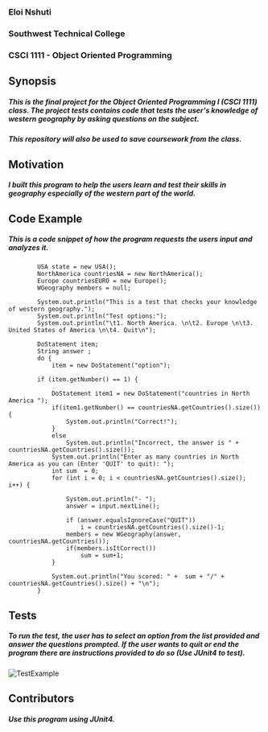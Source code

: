 ### Eloi Nshuti
### Southwest Technical College
### CSCI 1111 - Object Oriented Programming

## **Synopsis**
##### This is the final project for the Object Oriented Programming I (CSCI 1111) class. The project tests contains code that tests the user's knowledge of western geography by asking questions on the subject.
##### This repository will also be used to save coursework from the class.

## **Motivation**
##### I built this program to help the users learn and test their skills in geography especially of the western part of the world.

## **Code Example**
##### This is a code snippet of how the program requests the users input and analyzes it.
```
		USA state = new USA();
		NorthAmerica countriesNA = new NorthAmerica();
		Europe countriesEURO = new Europe();
		WGeography members = null;
		
		System.out.println("This is a test that checks your knowledge of western geography.");
		System.out.println("Test options:");
		System.out.println("\t1. North America. \n\t2. Europe \n\t3. United States of America \n\t4. Quit\n");
		
		DoStatement item;
		String answer ;
		do {
			item = new DoStatement("option");
			
		if (item.getNumber() == 1) {
			
			DoStatement item1 = new DoStatement("countries in North America ");
			if(item1.getNumber() == countriesNA.getCountries().size()) {
				System.out.println("Correct!");
			}
			else
				System.out.println("Incorrect, the answer is " + countriesNA.getCountries().size());
			System.out.println("Enter as many countries in North America as you can (Enter 'QUIT' to quit): ");
			int sum  = 0;
			for (int i = 0; i < countriesNA.getCountries().size(); i++) {
				
				System.out.println("- ");
				answer = input.nextLine();
				
				if (answer.equalsIgnoreCase("QUIT"))
					i = countriesNA.getCountries().size()-1;
				members = new WGeography(answer, countriesNA.getCountries());
				if(members.isItCorrect()) 
					sum = sum+1;
			}
			
			System.out.println("You scored: " +  sum + "/" + countriesNA.getCountries().size() + "\n");
		}
```
## **Tests**
##### To run the test, the user has to select an option from the list provided and answer the questions prompted. If the user wants to quit or end the program there are instructions provided to do so (Use JUnit4 to test).

![TestExample](https://user-images.githubusercontent.com/112521045/195716810-9751e1ec-be3e-4d79-b931-0c00784c7d16.PNG)

## **Contributors**
##### Use this program using JUnit4.
